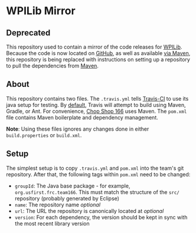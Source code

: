 WPILib Mirror
=============

Deprecated
----------

This repository used to contain a mirror of the code releases for [WPILib][].
Because the code is now located on [GitHub][], as well as available
[via Maven][Maven], this repository is being replaced with instructions on
setting up a repository to pull the dependencies from [Maven][].

About
-----

This repository contains two files.
The `.travis.yml` tells [Travis-CI][] to use its java setup for testing.
By [default][Travis-CI defaults], Travis will attempt to build using Maven,
Gradle, or Ant.
For convenience, [Chop Shop 166][] uses Maven.
The `pom.xml` file contains Maven boilerplate and dependency management.

**Note**: Using these files ignores any changes done in either
`build.properties` or `build.xml`.

Setup
-----

The simplest setup is to copy `.travis.yml` and `pom.xml` into the team's git
repository. After that, the following tags within `pom.xml` need to be changed:

- `groupId`: The Java base package - for example, `org.usfirst.frc.team166`.
  This must match the structure of the `src/` repository (probably generated by
  Eclipse)
- `name`: The repository name *optional*
- `url`: The URL the repository is canonically located at *optional*
- `version`: For each dependency, the version should be kept in sync with the
  most recent library version

[WPILib]: http://wp.wpi.edu/wpilib
[GitHub]: https://github.com/wpilibsuite/allwpilib
[Maven]: http://first.wpi.edu/FRC/roborio/maven/release
[Travis-CI]: http://travis-ci.org
[Travis-CI defaults]: https://docs.travis-ci.com/user/languages/java/
[Chop Shop 166]: http://chopshop166.com
